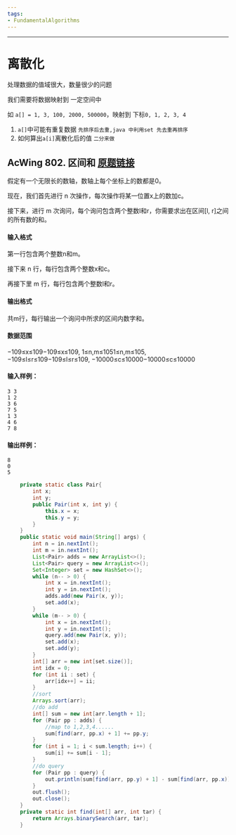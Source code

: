 ```yaml
---
tags:
- FundamentalAlgorithms
---
```

---

# 离散化

 处理数据的值域很大，数量很少的问题

我们需要将数据映射到 一定空间中

如 `a[] = 1, 3, 100, 2000, 500000`，映射到 下标`0, 1, 2, 3, 4`

1. `a[]`中可能有重复数据 `先排序后去重,java 中利用set 先去重再排序`
2. 如何算出`a[i]`离散化后的值 `二分来做`

## AcWing 802. 区间和   [原题链接](https://www.acwing.com/problem/content/804/)

假定有一个无限长的数轴，数轴上每个坐标上的数都是0。

现在，我们首先进行 n 次操作，每次操作将某一位置x上的数加c。

接下来，进行 m 次询问，每个询问包含两个整数l和r，你需要求出在区间[l, r]之间的所有数的和。

#### 输入格式

第一行包含两个整数n和m。

接下来 n 行，每行包含两个整数x和c。

再接下里 m 行，每行包含两个整数l和r。

#### 输出格式

共m行，每行输出一个询问中所求的区间内数字和。

#### 数据范围

−109≤x≤109−109≤x≤109,
1≤n,m≤1051≤n,m≤105,
−109≤l≤r≤109−109≤l≤r≤109,
−10000≤c≤10000−10000≤c≤10000

#### 输入样例：

```
3 3
1 2
3 6
7 5
1 3
4 6
7 8
```

#### 输出样例：

```
8
0
5
```

```java
    private static class Pair{
        int x;
        int y;
        public Pair(int x, int y) {
            this.x = x;
            this.y = y;
        }
    }
    public static void main(String[] args) {
        int n = in.nextInt();
        int m = in.nextInt();
        List<Pair> adds = new ArrayList<>();
        List<Pair> query = new ArrayList<>();
        Set<Integer> set = new HashSet<>();
        while (n-- > 0) {
            int x = in.nextInt();
            int y = in.nextInt();
            adds.add(new Pair(x, y));
            set.add(x);
        }
        while (m-- > 0) {
            int x = in.nextInt();
            int y = in.nextInt();
            query.add(new Pair(x, y));
            set.add(x);
            set.add(y);
        }
        int[] arr = new int[set.size()];
        int idx = 0;
        for (int ii : set) {
            arr[idx++] = ii;
        }
        //sort
        Arrays.sort(arr);
        //do add
        int[] sum = new int[arr.length + 1];
        for (Pair pp : adds) {
            //map to 1,2,3,4......
            sum[find(arr, pp.x) + 1] += pp.y;
        }
        for (int i = 1; i < sum.length; i++) {
            sum[i] += sum[i - 1];
        }
        //do query
        for (Pair pp : query) {
            out.println(sum[find(arr, pp.y) + 1] - sum[find(arr, pp.x)]);
        }
        out.flush();
        out.close();
    }
    private static int find(int[] arr, int tar) {
        return Arrays.binarySearch(arr, tar);
    }
```

